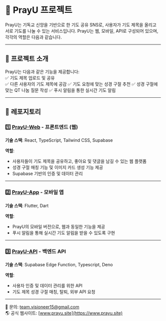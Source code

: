 # 📌 PrayU 프로젝트  

PrayU는 기독교 신앙을 기반으로 한 기도 공유 SNS로, 사용자가 기도 제목을 올리고 서로 기도를 나눌 수 있는 서비스입니다. PrayU는 웹, 모바일, API로 구성되어 있으며, 각각의 역할은 다음과 같습니다.

---

## 🚀 프로젝트 소개  

PrayU는 다음과 같은 기능을 제공합니다:  
✅ 기도 제목 업로드 및 공유  
✅ 다른 사용자의 기도 제목에 공감
✅ 기도 요청에 맞는 성경 구절 추천
✅ 성경 구절에 맞는 QT 나눔 질문 작성
✅ 푸시 알림을 통한 실시간 기도 알림

---

## 📂 레포지토리  

### 1️⃣ [PrayU-Web](https://github.com/your-repo-link) - 프론트엔드 (웹)  
**기술 스택**: React, TypeScript, Tailwind CSS, Supabase  

**역할**:  
- 사용자들이 기도 제목을 공유하고, 좋아요 및 댓글을 남길 수 있는 웹 플랫폼  
- 성경 구절 매칭 기능 및 이미지 카드 생성 기능 제공  
- Supabase 기반의 인증 및 데이터 관리

---

### 2️⃣ [PrayU-App](https://github.com/your-repo-link) - 모바일 앱  
**기술 스택**: Flutter, Dart  

**역할**:  
- PrayU의 모바일 버전으로, 웹과 동일한 기능을 제공  
- 푸시 알림을 통해 실시간 기도 알림을 받을 수 있도록 구현  


---

### 3️⃣ [PrayU-API](https://github.com/your-repo-link) - 백엔드 API  
**기술 스택**: Supabase Edge Function, Typescript, Deno

**역할**:  
- 사용자 인증 및 데이터 관리를 위한 API  
- 기도 제목 성경 구절 매칭, 탈퇴, 외부 API 요청

---


📧 문의: team.visioneer15@gmail.com  
🌎 공식 웹사이트: [www.prayu.site](https://www.prayu.site)  


